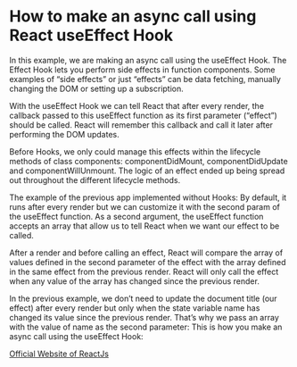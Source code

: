 # How to make an async call using React useEffect Hook

In this example, we are making an async call using the useEffect Hook.
The Effect Hook lets you perform side effects in function components. Some examples of “side effects” or just “effects” can be data fetching, manually changing the DOM or setting up a subscription.

With the useEffect Hook we can tell React that after every render, the callback passed to this useEffect function as its first parameter (“effect”) should be called. React will remember this callback and call it later after performing the DOM updates.

Before Hooks, we only could manage this effects within the lifecycle methods of class components: componentDidMount, componentDidUpdate and componentWillUnmount. The logic of an effect ended up being spread out throughout the different lifecycle methods.

The example of the previous app implemented without Hooks:
By default, it runs after every render but we can customize it with the second param of the useEffect function. As a second argument, the useEffect function accepts an array that allow us to tell React when we want our effect to be called.

After a render and before calling an effect, React will compare the array of values defined in the second parameter of the effect with the array defined in the same effect from the previous render. React will only call the effect when any value of the array has changed since the previous render.

In the previous example, we don’t need to update the document title (our effect) after every render but only when the state variable name has changed its value since the previous render. That’s why we pass an array with the value of name as the second parameter:
This is how you make an async call using the useEffect Hook:

[Official Website of ReactJs](https://reactjs.org/)

